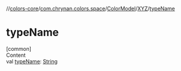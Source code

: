 //[colors-core](../../../../index.md)/[com.chrynan.colors.space](../../index.md)/[ColorModel](../index.md)/[XYZ](index.md)/[typeName](type-name.md)



# typeName  
[common]  
Content  
val [typeName](type-name.md): [String](https://kotlinlang.org/api/latest/jvm/stdlib/kotlin/-string/index.html)  



